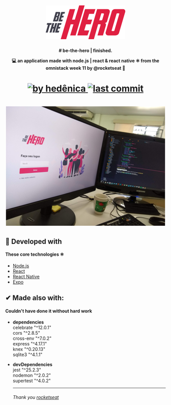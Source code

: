 
<h1 align="center">
    <img alt="BeTheHero" title="#BeTheHero" src=".github/logo.svg" width="250px" />
</h1>


<h4 align="center"> 
# be-the-hero | finished.<p>
💻 an application made with node.js | react &amp; react native ⚛ from the omnistack week 11 by @rocketseat 🚀
</h4>

<h1 align="center">
<a href="https://www.linkedin.com/in/marcoscardosomartins/">
    <img alt="by hedênica" src="https://img.shields.io/badge/made%20by-marcoscmartins-green">
 </a>
 
  <a href="https://github.com/marcoscmartins/bethehero/commits/master">
    <img alt="last commit" src="https://img.shields.io/badge/last%20commit-june-brightgreen">
  </a>
</h1> 

<h1 align="center">
    <img alt="application-page" title="application-page" src=".github/application.jpg" width="500px" />
</h1>

## 🚀 Developed with
#### These core technologies ⚛

- [Node.js](https://nodejs.org/en/) 
- [React](https://reactjs.org)
- [React Native](https://facebook.github.io/react-native/)
- [Expo](https://expo.io/)


## ✔ Made also with:
#### Couldn't have done it without hard work

- **dependencies**<br>
		celebrate	"^12.0.1"<br>
		cors	"^2.8.5"<br>
		cross-env	"^7.0.2"<br>
		express	"^4.17.1"<br>
		knex	"^0.20.13"<br>
		sqlite3	"^4.1.1"<br>
- **devDependencies**<br>
		jest	"^25.2.3"<br>
		nodemon	"^2.0.2"<br>
		supertest	"^4.0.2"<br>
    
   ---------------------------------------
    
    
     ######   Thank you [rocketseat](https://www.rocketseat.com.br)
    
    
